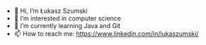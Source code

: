 - 👋 Hi, I’m Łukasz Szumski
- 👀 I’m interested in computer science
- 🌱 I’m currently learning Java and Git
- 📫 How to reach me: https://www.linkedin.com/in/lukaszumski/

<!---
lukaszumski/lukaszumski is a ✨ special ✨ repository because its `README.md` (this file) appears on your GitHub profile.
You can click the Preview link to take a look at your changes.
--->
